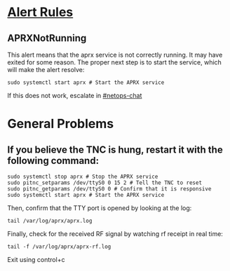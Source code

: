 # [Alert Rules](https://prometheus.ingress.k8s.memhamwan.net/rules#APRS)

## APRXNotRunning

This alert means that the aprx service is not correctly running. It may have exited for some reason. The proper next step is to start the service, which will make the alert resolve:

```
sudo systemctl start aprx # Start the APRX service
```

If this does not work, escalate in [#netops-chat](https://discord.com/channels/956750974876254218/956752860983463976)

# General Problems

## If you believe the TNC is hung, restart it with the following command:

```
sudo systemctl stop aprx # Stop the APRX service
sudo pitnc_setparams /dev/ttyS0 0 15 2 # Tell the TNC to reset
sudo pitnc_getparams /dev/ttyS0 0 # Confirm that it is responsive
sudo systemctl start aprx # Start the APRX service
```

Then, confirm that the TTY port is opened by looking at the log:
```
tail /var/log/aprx/aprx.log
```

Finally, check for the received RF signal by watching rf receipt in real time:
```
tail -f /var/log/aprx/aprx-rf.log
```
Exit using control+c